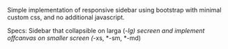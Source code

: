 Simple implementation of responsive sidebar using bootstrap with minimal custom css, and no additional javascript.

Specs:
Sidebar that collapsible on larga (*-lg) secreen and implement offcanvas on smaller screen (*-xs, *-sm, *-md)
